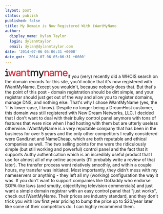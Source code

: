 ```yaml
---
layout: post
status: publish
published: false
title: My Domain is Now Registered With iWantMyName
author:
  display_name: Dylan Taylor
  login: dylanmtaylor
  email: dylan@dylanmtaylor.com
date: '2014-07-06 05:06:31 +0000'
date_gmt: '2014-07-06 05:06:31 +0000'
---
```

<p><a href="http://dylanmtaylor.com/?attachment_id=1148" rel="attachment wp-att-1148"><img class="alignleft  wp-image-1148" src="/images/blog/2014/07/iwantmyname-medium.png" alt="iwantmyname-medium" width="205" height="30" /></a>If you (very) recently did a WHOIS search on the domain records for this site, you'd notice that it's now registered with iWantMyName. Except you wouldn't, because nobody does that. But that's the point of this post - domain registration should be dirt simple, and your registrar should just get out of the way and allow you to register domains, manage DNS, and nothing else. That's why I chose iWantMyName (yes, the 'i' is lower-case, I know). Despite no longer being a DreamHost customer, this domain was still registered with New Dream Networks, LLC. I decided that I don't want to deal with their bulky control panel anymore with tons of features that were nice when I had hosting with them but are utterly useless otherwise. iWantMyName is a very reputable company that has been in the business for over 5 years and the only other competitors I really considered were Gandi.net and NameCheap, which are both reputable and ethical companies as well. The two selling points for me were the ridiculously simple (but still working and powerful) control panel and the fact that it supports Authy authentication which is an incredibly useful product that I use for almost all of my online accounts (I'll probably write a review of that later). The transfer process went relatively smoothly, and within a couple hours, my transfer was initiated. Most importantly, they didn't mess with my nameservers or anything - they left all my (working) configuration the way it was. If you don't want to support companies like GoDaddy who endorse SOPA-like laws (and smutty, objectifying television commercials) and just want a simple domain registrar with an easy control panel that "just works", check out iWantMyName. Their prices are industry standard, and they don't trick you with low first year pricing to bump the price up to $20/year later like some of their competitors do. I can highly recommend them.</p>
